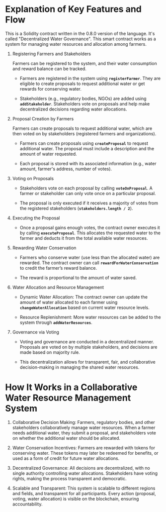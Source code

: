 # Explanation of Key Features and Flow

This is a Solidity contract written in the 0.8.0 version of the language. It's called "Decentralized Water Governance". This smart contract works as a system for managing water resources and allocation among farmers.

1. Registering Farmers and Stakeholders

   Farmers can be registered to the system, and their water consumption and reward balance can be tracked.
   
   - Farmers are registered in the system using **`registerFarmer`**. They are eligible to create proposals to request additional water or get rewards for conserving water.
     
   - Stakeholders (e.g., regulatory bodies, NGOs) are added using **`addStakeholder`**. Stakeholders vote on proposals and help make decentralized decisions regarding water allocations.

2. Proposal Creation by Farmers

   Farmers can create proposals to request additional water, which are then voted on by stakeholders (registered farmers and organizations).

   - Farmers can create proposals using **`createProposal`** to request additional water. The proposal must include a description and the amount of water requested.
     
   - Each proposal is stored with its associated information (e.g., water amount, farmer's address, number of votes).
  
2. Voting on Proposals
   
   - Stakeholders vote on each proposal by calling **`voteOnProposal`**. A farmer or stakeholder can only vote once on a particular proposal.
     
   - The proposal is only executed if it receives a majority of votes from the registered stakeholders (**`stakeholders.length / 2`**).
  
3. Executing the Proposal
   
   - Once a proposal gains enough votes, the contract owner executes it by calling **`executeProposal`**. This allocates the requested water to the farmer and deducts it from the total available water resources.
  
4. Rewarding Water Conservation

   - Farmers who conserve water (use less than the allocated water) are rewarded. The contract owner can call **`rewardForWaterConservation`** to credit the farmer’s reward balance.
     
   - The reward is proportional to the amount of water saved.
  
5. Water Allocation and Resource Management
   
   - Dynamic Water Allocation: The contract owner can update the amount of water allocated to each farmer using **`changeWaterAllocation`** based on current water resource levels.
     
   - Resource Replenishment: More water resources can be added to the system through **`addWaterResources`**.
     
6. Governance via Voting
   
   - Voting and governance are conducted in a decentralized manner. Proposals are voted on by multiple stakeholders, and decisions are made based on majority rule.
     
   - This decentralization allows for transparent, fair, and collaborative decision-making in managing the shared water resources.

# How It Works in a Collaborative Water Resource Management System

1. Collaborative Decision Making: Farmers, regulatory bodies, and other stakeholders collaboratively manage water resources. When a farmer needs additional water, they submit a proposal, and stakeholders vote on whether the additional water should be allocated.

2. Water Conservation Incentives: Farmers are rewarded with tokens for conserving water. These tokens may later be redeemed for benefits, or used as a form of credit for future water allocations.

3. Decentralized Governance: All decisions are decentralized, with no single authority controlling water allocations. Stakeholders have voting rights, making the process transparent and democratic.

4. Scalable and Transparent: This system is scalable to different regions and fields, and transparent for all participants. Every action (proposal, voting, water allocation) is visible on the blockchain, ensuring accountability.
